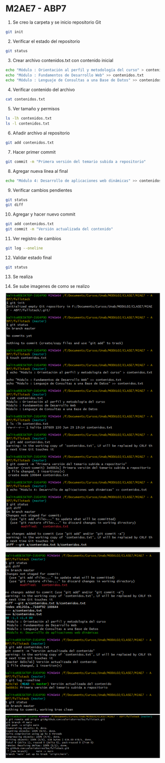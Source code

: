 # M2AE7 - ABP7

1. Se creo la carpeta y se inicio repositorio Git
```bash
git init
```
2. Verificar el estado del repositorio
```bash
git status
```

3. Crear archivo contenidos.txt con contenido inicial
```bash
echo "Módulo : Orientación al perfil y metodología del curso" > contenidos.txt
echo "Módulo : Fundamentos de Desarrollo Web" >> contenidos.txt
echo "Módulo : Lenguaje de Consultas a una Base de Datos" >> contenidos.txt
```

4. Verificar contenido del archivo
```bash
cat contenidos.txt
```

5. Ver tamaño y permisos
```bash
ls -lh contenidos.txt
ls -l contenidos.txt
```

6. Añadir archivo al repositorio
```bash
git add contenidos.txt
```

7. Hacer primer commit
```bash
git commit -m "Primera versión del temario subida a repositorio"
```

8. Agregar nueva línea al final
```bash
echo "Módulo 4: Desarrollo de aplicaciones web dinámicas" >> contenidos.txt
```

9. Verificar cambios pendientes
```bash
git status
git diff
```

10. Agregar y hacer nuevo commit
```bash
git add contenidos.txt
git commit -m "Versión actualizada del contenido"
```

11. Ver registro de cambios
```bash
git log --oneline
```

12. Validar estado final
```bash
git status
```
13. Se realiza

14. Se sube imagenes de como se realizo

![Paso 1](img/001.PNG)
![Paso 2](img/002.PNG)
![Paso 2](img/003.PNG)